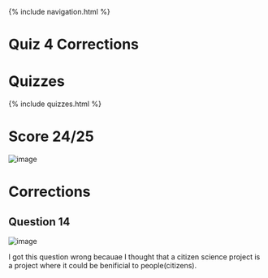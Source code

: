 {% include navigation.html %}

# Quiz 4 Corrections

# Quizzes

{% include quizzes.html %}

# Score 24/25

![image](https://user-images.githubusercontent.com/89234480/167046219-4000fd3a-baf6-459d-99a8-dee2e0c23826.png)

# Corrections

## Question 14

![image](https://user-images.githubusercontent.com/89234480/167046249-608a7299-9ffd-4783-afe1-47cf276d0e16.png)

I got this question wrong becauae I thought that a citizen science project is a project where it could be benificial to people(citizens).
